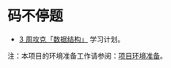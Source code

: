 # 码不停题

- [3 周攻克「数据结构」](https://leetcode-cn.com/study-plan/data-structures/?progress=28hzaki) 学习计划。

注：本项目的环境准备工作请参阅：[项目环境准备](./install.md)。
